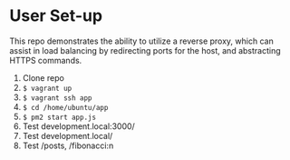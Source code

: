 
# User Set-up

This repo demonstrates the ability to utilize a reverse proxy, which can assist in load balancing by redirecting ports for the host, and abstracting HTTPS commands.

1) Clone repo
2) `$ vagrant up`
3) `$ vagrant ssh app`
4) `$ cd /home/ubuntu/app`
5) `$ pm2 start app.js`
6) Test development.local:3000/
7) Test development.local/
8) Test /posts, /fibonacci:n